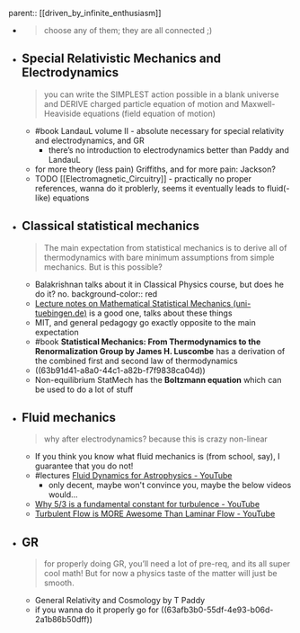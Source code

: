 parent:: [[driven_by_infinite_enthusiasm]]

- > choose any of them; they are all connected ;)
- ## Special Relativistic Mechanics and Electrodynamics
  > you can write the SIMPLEST action possible in a blank universe and DERIVE charged particle equation of motion and Maxwell-Heaviside equations (field equation of motion)
	- #book LandauL volume II - absolute necessary for special relativity and electrodynamics, and GR
		- there’s no introduction to electrodynamics better than Paddy and LandauL
	- for more theory (less pain) Griffiths, and for more pain: Jackson?
	- TODO [[Electromagnetic_Circuitry]] - practically no proper references, wanna do it problerly, seems it eventually leads to fluid(-like) equations
- ## Classical statistical mechanics
  > The main expectation from statistical mechanics is to derive all of thermodynamics with bare minimum assumptions from simple mechanics. But is this possible?
	- Balakrishnan talks about it in Classical Physics course, but does he do it? no.
	  background-color:: red
	- [Lecture notes on Mathematical Statistical Mechanics (uni-tuebingen.de)](https://www.math.uni-tuebingen.de/de/forschung/maphy/lehre/ss-2019/statisticalphysics/dateien/lecture-notes.pdf) is a good one, talks about these things
	- MIT, and general pedagogy go exactly opposite to the main expectation
	- #book **Statistical Mechanics: From Thermodynamics to the Renormalization Group by James H. Luscombe** has a derivation of the combined first and second law of thermodynamics
	- ((63b91d41-a8a0-44c1-a82b-f7f9838ca04d))
	- Non-equilibrium StatMech has the **Boltzmann equation** which can be used to do a lot of stuff
- ## Fluid mechanics
  > why after electrodynamics? because this is crazy non-linear
	- If you think you know what fluid mechanics is (from school, say), I guarantee that you do not!
	- #lectures [Fluid Dynamics for Astrophysics - YouTube](https://www.youtube.com/watch?v=sS3atz1XdsI&list=PLlFCvH2vR5kSvwk53gINGDA9FyJbOX5kx)
		- only decent, maybe won't convince you, maybe the below videos would...
	- [Why 5/3 is a fundamental constant for turbulence - YouTube](https://www.youtube.com/watch?v=_UoTTq651dE)
	- [Turbulent Flow is MORE Awesome Than Laminar Flow - YouTube](https://www.youtube.com/watch?v=5zI9sG3pjVU&t=842s)
- ## GR
  > for properly doing GR, you’ll need a lot of pre-req, and its all super cool math! But for now a physics taste of the matter will just be smooth.
	- General Relativity and Cosmology by T Paddy
	- if you wanna do it properly go for ((63afb3b0-55df-4e93-b06d-2a1b86b50dff))